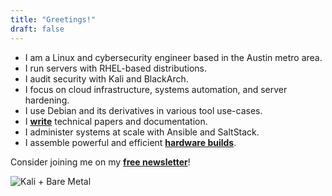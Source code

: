 ```yaml
---
title: "Greetings!"
draft: false
---
```


* I am a Linux and cybersecurity engineer based in the Austin metro area. 
* I run servers with RHEL-based distributions. 
* I audit security with Kali and BlackArch. 
* I focus on cloud infrastructure, systems automation, and server hardening. 
* I use Debian and its derivatives in various tool use-cases. 
* I **[write](https://www.putorius.net/author/mtatum)** technical papers and documentation. 
* I administer systems at scale with Ansible and SaltStack.
* I assemble powerful and efficient **[hardware builds](https://www.facebook.com/marketplace/profile/100009407774967/)**.

Consider joining me on my **[free newsletter](https://amaadmichael.substack.com/welcome/)**!

![Kali + Bare Metal](/images/kali-server-rack-20180125-02.jpeg#center)
